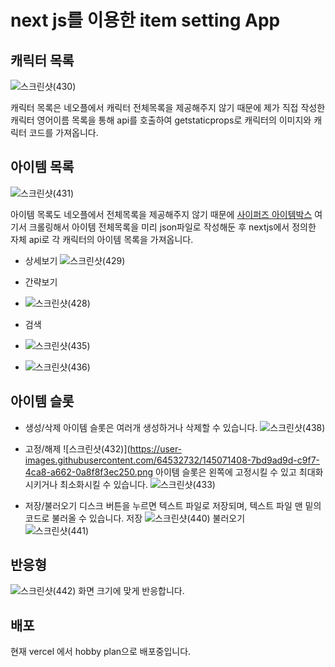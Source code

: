 # next js를 이용한 item setting App



## 캐릭터 목록
![스크린샷(430)](https://user-images.githubusercontent.com/64532732/145070938-eecb27b9-00ad-4e72-ae16-51f8bc770117.png)

캐릭터 목록은 네오플에서 캐릭터 전체목록을 제공해주지 않기 때문에 
제가 직접 작성한 캐릭터 영어이름 목록을 통해 api를 호출하여
getstaticprops로 캐릭터의 이미지와 캐릭터 코드를 가져옵니다.

## 아이템 목록
![스크린샷(431)](https://user-images.githubusercontent.com/64532732/145070956-217ff491-d42e-4bd5-9f1e-790aca758ac2.png)


아이템 목록도 네오플에서 전체목록을 제공해주지 않기 때문에
[사이퍼즈 아이템박스](http://cyphers.nexon.com/cyphers/game/item/itembox)
여기서 크롤링해서 아이템 전체목록을 미리 json파일로 작성해둔 후
nextjs에서 정의한 자체 api로 각 캐릭터의 아이템 목록을 가져옵니다.
- 상세보기
  ![스크린샷(429)](https://user-images.githubusercontent.com/64532732/145071238-63b200c2-a6b4-469d-b9b8-9e04b3123d15.png)

- 간략보기
- ![스크린샷(428)](https://user-images.githubusercontent.com/64532732/145071266-c0474e7d-9194-4d55-bd01-a65439890ab4.png)

- 검색
- ![스크린샷(435)](https://user-images.githubusercontent.com/64532732/145071295-5163d84b-b1c4-4dfd-b2cf-806597c04cb6.png)
- ![스크린샷(436)](https://user-images.githubusercontent.com/64532732/145071281-a6e3b26f-2806-4404-bda9-0b1d0af09fe7.png)


## 아이템 슬롯
- 생성/삭제
  아이템 슬롯은 여러개 생성하거나 삭제할 수 있습니다.
  ![스크린샷(438)](https://user-images.githubusercontent.com/64532732/145071374-a1dcfeff-b3eb-42a0-8db7-8569da0a5ee3.png)
  
- 고정/해제
  ![스크린샷(432)](https://user-images.githubusercontent.com/64532732/145071408-7bd9ad9d-c9f7-4ca8-a662-0a8f8f3ec250.png
  아이템 슬롯은 왼쪽에 고정시킬 수 있고 최대화 시키거나 최소화시킬 수 있습니다.
  ![스크린샷(433)](https://user-images.githubusercontent.com/64532732/145071482-7a36f7ab-e077-4bde-b3e7-a9a7f283d0f4.png)
 
- 저장/불러오기
  디스크 버튼을 누르면 텍스트 파일로 저장되며, 텍스트 파일 맨 밑의 코드로 불러올 수 있습니다.
  저장
  ![스크린샷(440)](https://user-images.githubusercontent.com/64532732/145071570-173f65b4-df22-4f6d-b74e-145b3453edfc.png)
  불러오기  
  ![스크린샷(441)](https://user-images.githubusercontent.com/64532732/145071607-df124aa9-58ba-4ab1-b149-00365a6130e8.png) 
## 반응형
  ![스크린샷(442)](https://user-images.githubusercontent.com/64532732/145071699-93b24c54-3147-4248-ad7b-b80d28d4537c.png)
  화면 크기에 맞게 반응합니다.
  
## 배포
  현재 vercel 에서 hobby plan으로 배포중입니다. 

